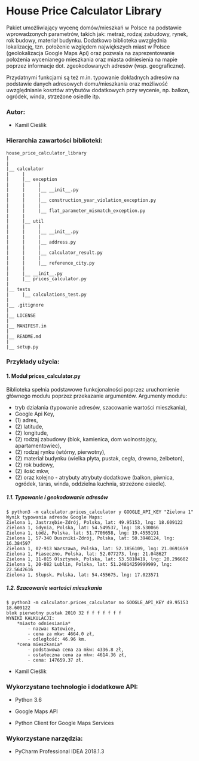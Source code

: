# House Price Calculator Library

Pakiet umożliwiający wycenę domów/mieszkań w Polsce na podstawie wprowadzonych
parametrów, takich jak: metraż, rodzaj zabudowy, rynek, rok budowy, 
materiał budynku. Dodatkowo biblioteka uwzględnia lokalizację, tzn. położenie
względem największych miast w Polsce (geolokalizacja Google Maps Api) oraz
pozwala na zaprezentowanie położenia wycenianego mieszkania oraz miasta
odniesienia na mapie poprzez informacje dot. zgeokodowanych adresów (wsp. 
geograficzne).

Przydatnymi funkcjami są też m.in. typowanie dokładnych adresów na podstawie 
danych adresowych domu/mieszkania oraz możliwość uwzględnianie kosztów 
atrybutów dodatkowych przy wycenie, np. balkon, ogródek, winda, strzeżone 
osiedle itp.

### Autor:

- Kamil Cieślik <br />

### Hierarchia zawartości biblioteki:
```
house_price_calculator_library
|
|
|__ calculator
|     |
|     |__ exception
|     |     |
|     |     |__ __init__.py
|     |     |
|     |     |__ construction_year_violation_exception.py
|     |     |
|     |     |__ flat_parameter_mismatch_exception.py
|     |
|     |__ util
|     |     |
|     |     |__ __init__.py
|     |     |
|     |     |__ address.py
|     |     |
|     |     |__ calculator_result.py
|     |     |
|     |     |__ reference_city.py
|     |     
|     |__ __init__.py
|     |__ prices_calculator.py
|
|__ tests
|     |__ calculations_test.py
|
|__ .gitignore
|
|__ LICENSE
|
|__ MANIFEST.in
|
|__ README.md
|
|__ setup.py
```

### Przykłady użycia:

#### 1. Moduł prices_calculator.py
Biblioteka spełnia podstawowe funkcjonalności poprzez uruchomienie głównego
modułu poprzez przekazanie argumentów. </b>
Argumenty modułu:
- tryb działania (typowanie adresów, szacowanie wartości mieszkania),
- Google Api Key,
- (1) adres,
- (2) latitude,
- (2) longitude,
- (2) rodzaj zabudowy (blok, kamienica, dom wolnostojący, apartamentowiec),
- (2) rodzaj rynku (wtórny, pierwotny),
- (2) materiał budynku (wielka płyta, pustak, cegła, drewno, żelbeton),
- (2) rok budowy,
- (2) ilość mkw,
- (2) oraz kolejno - atrybuty atrybuty dodatkowe (balkon, piwnica, ogródek,
taras, winda, oddzielna kuchnia, strzeżone osiedle).

##### 1.1. Typowanie i geokodowanie adresów
```
$ python3 -m calculator.prices_calculator y GOOGLE_API_KEY "Zielona 1"
Wynik typowania adresów Google Maps:
Zielona 1, Jastrzębie-Zdrój, Polska, lat: 49.95153, lng: 18.609122
Zielona 1, Gdynia, Polska, lat: 54.549537, lng: 18.530066
Zielona 1, Łódź, Polska, lat: 51.7706658, lng: 19.4555191
Zielona 1, 57-340 Duszniki-Zdrój, Polska, lat: 50.3948124, lng: 16.384597
Zielona 1, 02-913 Warszawa, Polska, lat: 52.1856109, lng: 21.0691659
Zielona 1, Piaseczno, Polska, lat: 52.077273, lng: 21.048627
Zielona 1, 11-015 Olsztynek, Polska, lat: 53.5810419, lng: 20.296602
Zielona 1, 20-082 Lublin, Polska, lat: 51.24814259999999, lng: 22.5642616
Zielona 1, Słupsk, Polska, lat: 54.455675, lng: 17.023571
```

##### 1.2. Szacowanie wartości mieszkania
```
$ python3 -m calculator.prices_calculator no GOOGLE_API_KEY 49.95153 18.609122 
blok pierwotny pustak 2010 32 f f f f f f f
WYNIKI KALKULACJI:
	*miasto odniesiania*
		- nazwa: Katowice,
		- cena za mkw: 4664.0 zł,
		- odległość: 46.96 km.
	*cena mieszkania*
		- podstawowa cena za mkw: 4336.8 zł,
		- ostateczna cena za mkw: 4614.36 zł,
		- cena: 147659.37 zł.
```

- Kamil Cieślik <br />

### Wykorzystane technologie i dodatkowe API:

- Python 3.6 <br /> 

- Google Maps API <br /> 

- Python Client for Google Maps Services <br /> 

### Wykorzystane narzędzia:

- PyCharm Professional IDEA 2018.1.3 <br />
